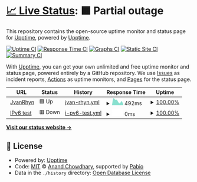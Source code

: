 # [📈 Live Status](https://upptime.github.io/upptime): <!--live status--> **🟧 Partial outage**

This repository contains the open-source uptime monitor and status page for [Upptime](https://upptime.js.org), powered by [Upptime](https://github.com/upptime/upptime).

[![Uptime CI](https://github.com/jvanrhyn/upptime/workflows/Uptime%20CI/badge.svg)](https://github.com/jvanrhyn/upptime/actions?query=workflow%3A%22Uptime+CI%22)
[![Response Time CI](https://github.com/jvanrhyn/upptime/workflows/Response%20Time%20CI/badge.svg)](https://github.com/jvanrhyn/upptime/actions?query=workflow%3A%22Response+Time+CI%22)
[![Graphs CI](https://github.com/jvanrhyn/upptime/workflows/Graphs%20CI/badge.svg)](https://github.com/jvanrhyn/upptime/actions?query=workflow%3A%22Graphs+CI%22)
[![Static Site CI](https://github.com/jvanrhyn/upptime/workflows/Static%20Site%20CI/badge.svg)](https://github.com/jvanrhyn/upptime/actions?query=workflow%3A%22Static+Site+CI%22)
[![Summary CI](https://github.com/jvanrhyn/upptime/workflows/Summary%20CI/badge.svg)](https://github.com/jvanrhyn/upptime/actions?query=workflow%3A%22Summary+CI%22)

With [Upptime](https://upptime.js.org), you can get your own unlimited and free uptime monitor and status page, powered entirely by a GitHub repository. We use [Issues](https://github.com/upptime/upptime/issues) as incident reports, [Actions](https://github.com/jvanrhyn/upptime/actions) as uptime monitors, and [Pages](https://upptime.github.io/upptime) for the status page.

<!--start: status pages-->
<!-- This summary is generated by Upptime (https://github.com/upptime/upptime) -->
<!-- Do not edit this manually, your changes will be overwritten -->
<!-- prettier-ignore -->
| URL | Status | History | Response Time | Uptime |
| --- | ------ | ------- | ------------- | ------ |
| <img alt="" src="https://icons.duckduckgo.com/ip3/jvanrhyn.co.za.ico" height="13"> [JvanRhyn](https://jvanrhyn.co.za) | 🟩 Up | [jvan-rhyn.yml](https://github.com/jvanrhyn/upptime/commits/HEAD/history/jvan-rhyn.yml) | <details><summary><img alt="Response time graph" src="./graphs/jvan-rhyn/response-time-week.png" height="20"> 492ms</summary><br><a href="https://jvanrhyn.github.io/upptime/history/jvan-rhyn"><img alt="Response time 492" src="https://img.shields.io/endpoint?url=https%3A%2F%2Fraw.githubusercontent.com%2Fjvanrhyn%2Fupptime%2FHEAD%2Fapi%2Fjvan-rhyn%2Fresponse-time.json"></a><br><a href="https://jvanrhyn.github.io/upptime/history/jvan-rhyn"><img alt="24-hour response time 492" src="https://img.shields.io/endpoint?url=https%3A%2F%2Fraw.githubusercontent.com%2Fjvanrhyn%2Fupptime%2FHEAD%2Fapi%2Fjvan-rhyn%2Fresponse-time-day.json"></a><br><a href="https://jvanrhyn.github.io/upptime/history/jvan-rhyn"><img alt="7-day response time 492" src="https://img.shields.io/endpoint?url=https%3A%2F%2Fraw.githubusercontent.com%2Fjvanrhyn%2Fupptime%2FHEAD%2Fapi%2Fjvan-rhyn%2Fresponse-time-week.json"></a><br><a href="https://jvanrhyn.github.io/upptime/history/jvan-rhyn"><img alt="30-day response time 492" src="https://img.shields.io/endpoint?url=https%3A%2F%2Fraw.githubusercontent.com%2Fjvanrhyn%2Fupptime%2FHEAD%2Fapi%2Fjvan-rhyn%2Fresponse-time-month.json"></a><br><a href="https://jvanrhyn.github.io/upptime/history/jvan-rhyn"><img alt="1-year response time 492" src="https://img.shields.io/endpoint?url=https%3A%2F%2Fraw.githubusercontent.com%2Fjvanrhyn%2Fupptime%2FHEAD%2Fapi%2Fjvan-rhyn%2Fresponse-time-year.json"></a></details> | <details><summary><a href="https://jvanrhyn.github.io/upptime/history/jvan-rhyn">100.00%</a></summary><a href="https://jvanrhyn.github.io/upptime/history/jvan-rhyn"><img alt="All-time uptime 100.00%" src="https://img.shields.io/endpoint?url=https%3A%2F%2Fraw.githubusercontent.com%2Fjvanrhyn%2Fupptime%2FHEAD%2Fapi%2Fjvan-rhyn%2Fuptime.json"></a><br><a href="https://jvanrhyn.github.io/upptime/history/jvan-rhyn"><img alt="24-hour uptime 100.00%" src="https://img.shields.io/endpoint?url=https%3A%2F%2Fraw.githubusercontent.com%2Fjvanrhyn%2Fupptime%2FHEAD%2Fapi%2Fjvan-rhyn%2Fuptime-day.json"></a><br><a href="https://jvanrhyn.github.io/upptime/history/jvan-rhyn"><img alt="7-day uptime 100.00%" src="https://img.shields.io/endpoint?url=https%3A%2F%2Fraw.githubusercontent.com%2Fjvanrhyn%2Fupptime%2FHEAD%2Fapi%2Fjvan-rhyn%2Fuptime-week.json"></a><br><a href="https://jvanrhyn.github.io/upptime/history/jvan-rhyn"><img alt="30-day uptime 100.00%" src="https://img.shields.io/endpoint?url=https%3A%2F%2Fraw.githubusercontent.com%2Fjvanrhyn%2Fupptime%2FHEAD%2Fapi%2Fjvan-rhyn%2Fuptime-month.json"></a><br><a href="https://jvanrhyn.github.io/upptime/history/jvan-rhyn"><img alt="1-year uptime 100.00%" src="https://img.shields.io/endpoint?url=https%3A%2F%2Fraw.githubusercontent.com%2Fjvanrhyn%2Fupptime%2FHEAD%2Fapi%2Fjvan-rhyn%2Fuptime-year.json"></a></details>
| <img alt="" src="https://icons.duckduckgo.com/ip3/null.ico" height="13"> [IPv6 test](forwardemail.net) | 🟥 Down | [i-pv6-test.yml](https://github.com/jvanrhyn/upptime/commits/HEAD/history/i-pv6-test.yml) | <details><summary><img alt="Response time graph" src="./graphs/i-pv6-test/response-time-week.png" height="20"> 0ms</summary><br><a href="https://jvanrhyn.github.io/upptime/history/i-pv6-test"><img alt="Response time 0" src="https://img.shields.io/endpoint?url=https%3A%2F%2Fraw.githubusercontent.com%2Fjvanrhyn%2Fupptime%2FHEAD%2Fapi%2Fi-pv6-test%2Fresponse-time.json"></a><br><a href="https://jvanrhyn.github.io/upptime/history/i-pv6-test"><img alt="24-hour response time 0" src="https://img.shields.io/endpoint?url=https%3A%2F%2Fraw.githubusercontent.com%2Fjvanrhyn%2Fupptime%2FHEAD%2Fapi%2Fi-pv6-test%2Fresponse-time-day.json"></a><br><a href="https://jvanrhyn.github.io/upptime/history/i-pv6-test"><img alt="7-day response time 0" src="https://img.shields.io/endpoint?url=https%3A%2F%2Fraw.githubusercontent.com%2Fjvanrhyn%2Fupptime%2FHEAD%2Fapi%2Fi-pv6-test%2Fresponse-time-week.json"></a><br><a href="https://jvanrhyn.github.io/upptime/history/i-pv6-test"><img alt="30-day response time 0" src="https://img.shields.io/endpoint?url=https%3A%2F%2Fraw.githubusercontent.com%2Fjvanrhyn%2Fupptime%2FHEAD%2Fapi%2Fi-pv6-test%2Fresponse-time-month.json"></a><br><a href="https://jvanrhyn.github.io/upptime/history/i-pv6-test"><img alt="1-year response time 0" src="https://img.shields.io/endpoint?url=https%3A%2F%2Fraw.githubusercontent.com%2Fjvanrhyn%2Fupptime%2FHEAD%2Fapi%2Fi-pv6-test%2Fresponse-time-year.json"></a></details> | <details><summary><a href="https://jvanrhyn.github.io/upptime/history/i-pv6-test">100.00%</a></summary><a href="https://jvanrhyn.github.io/upptime/history/i-pv6-test"><img alt="All-time uptime 100.00%" src="https://img.shields.io/endpoint?url=https%3A%2F%2Fraw.githubusercontent.com%2Fjvanrhyn%2Fupptime%2FHEAD%2Fapi%2Fi-pv6-test%2Fuptime.json"></a><br><a href="https://jvanrhyn.github.io/upptime/history/i-pv6-test"><img alt="24-hour uptime 100.00%" src="https://img.shields.io/endpoint?url=https%3A%2F%2Fraw.githubusercontent.com%2Fjvanrhyn%2Fupptime%2FHEAD%2Fapi%2Fi-pv6-test%2Fuptime-day.json"></a><br><a href="https://jvanrhyn.github.io/upptime/history/i-pv6-test"><img alt="7-day uptime 100.00%" src="https://img.shields.io/endpoint?url=https%3A%2F%2Fraw.githubusercontent.com%2Fjvanrhyn%2Fupptime%2FHEAD%2Fapi%2Fi-pv6-test%2Fuptime-week.json"></a><br><a href="https://jvanrhyn.github.io/upptime/history/i-pv6-test"><img alt="30-day uptime 100.00%" src="https://img.shields.io/endpoint?url=https%3A%2F%2Fraw.githubusercontent.com%2Fjvanrhyn%2Fupptime%2FHEAD%2Fapi%2Fi-pv6-test%2Fuptime-month.json"></a><br><a href="https://jvanrhyn.github.io/upptime/history/i-pv6-test"><img alt="1-year uptime 100.00%" src="https://img.shields.io/endpoint?url=https%3A%2F%2Fraw.githubusercontent.com%2Fjvanrhyn%2Fupptime%2FHEAD%2Fapi%2Fi-pv6-test%2Fuptime-year.json"></a></details>

<!--end: status pages-->

[**Visit our status website →**](https://upptime.github.io/upptime)

## 📄 License

- Powered by: [Upptime](https://github.com/upptime/upptime)
- Code: [MIT](./LICENSE) © [Anand Chowdhary](https://anandchowdhary.com), supported by [Pabio](https://pabio.com)
- Data in the `./history` directory: [Open Database License](https://opendatacommons.org/licenses/odbl/1-0/)
